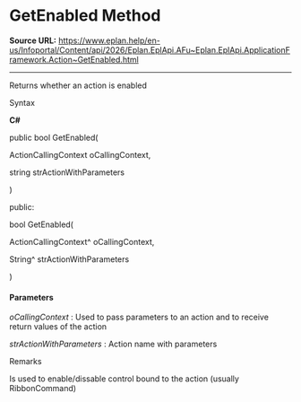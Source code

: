 # GetEnabled Method

**Source URL:** https://www.eplan.help/en-us/Infoportal/Content/api/2026/Eplan.EplApi.AFu~Eplan.EplApi.ApplicationFramework.Action~GetEnabled.html

---

Returns whether an action is enabled

Syntax

**C#**



public bool GetEnabled( 

   ActionCallingContext oCallingContext,

   string strActionWithParameters

)

public:

bool GetEnabled( 

   ActionCallingContext^ oCallingContext,

   String^ strActionWithParameters

)


#### Parameters

*oCallingContext*
:   Used to pass parameters to an action and to receive return values of the action

*strActionWithParameters*
:   Action name with parameters

Remarks

Is used to enable/dissable control bound to the action (usually RibbonCommand)
